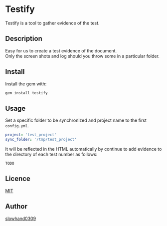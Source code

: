 # Testify
Testify is a tool to gather evidence of the test.

## Description
Easy for us to create a test evidence of the document.<br>
Only the screen shots and log should you throw some in a particular folder.

## Install

Install the gem with:

```sh
gem install testify
```
## Usage

Set a specific folder to be synchronized and project name to the first `config.yml`.

```yaml
project: 'test_project'
sync_folder: '/tmp/test_project'
```

It will be reflected in the HTML automatically by continue to add evidence to the directory of each test number as follows:

```
TODO
```


## Licence

[MIT](https://github.com/tcnksm/tool/blob/master/LICENCE)

## Author

[slowhand0309](https://github.com/Slowhand0309)
